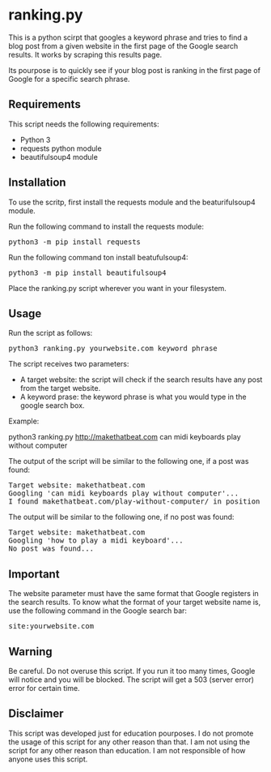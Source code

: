 # ranking.py

This is a python scirpt that googles a keyword phrase and tries to find a blog post from a given website in the first page of the Google search results. It works by scraping this results page.

Its pourpose is to quickly see if your blog post is ranking in the first page of Google for a specific search phrase.

<h2>Requirements</h2>

This script needs the following requirements:

* Python 3
* requests python module
* beautifulsoup4 module

<h2>Installation</h2>

To use the scritp, first install the requests module and the beaturifulsoup4 module.

Run the following command to install the requests module:

<pre>python3 -m pip install requests</pre>

Run the following command ton install beatufulsoup4:

<pre>python3 -m pip install beautifulsoup4</pre>

Place the ranking.py script wherever you want in your filesystem.

<h2>Usage</h2>

Run the script as follows:

<pre>python3 ranking.py yourwebsite.com keyword phrase</pre>

The script receives two parameters:

* A target website: the script will check if the search results have any post from the target website.
* A keyword prase: the keyword phrase is what you would type in the google search box.

Example:

python3 ranking.py http://makethatbeat.com can midi keyboards play without computer

The output of the script will be similar to the following one, if a post was found:

<pre>
Target website: makethatbeat.com
Googling 'can midi keyboards play without computer'...
I found makethatbeat.com/play-without-computer/ in position 8
</pre>

The output will be similar to the following one, if no post was found:

<pre>
Target website: makethatbeat.com
Googling 'how to play a midi keyboard'...
No post was found...
</pre>

<h2>Important</h2>

The website parameter must have the same format that Google registers in the search results. To know what the format of your target website name is, use the following command in the Google search bar:

<pre>site:yourwebsite.com</pre>

<h2>Warning</h2>

Be careful. Do not overuse this script. If you run it too many times, Google will notice and you will be blocked. The script will get a 503 (server error) error for certain time.

<h2>Disclaimer</h2>

This script was developed just for education pourposes. I do not promote the usage of this script for any other reason than that. I am not using the script for any other reason than education. I am not responsible of how anyone uses this script.
